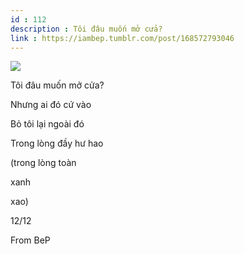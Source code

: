 ```yaml
---
id : 112
description : Tôi đâu muốn mở cửa?
link : https://iambep.tumblr.com/post/168572793046
---
```


![](https://64.media.tumblr.com/c810f9a4be9b5d5fa43a08c63f08551a/tumblr_p10bwz4u0A1u3a9rjo1_540.jpg)

Tôi đâu muốn mở cửa?

Nhưng ai đó cứ vào

Bỏ tôi lại ngoài đó

Trong lòng đầy hư hao

(trong lòng toàn

xanh

xao)

12/12

From BeP